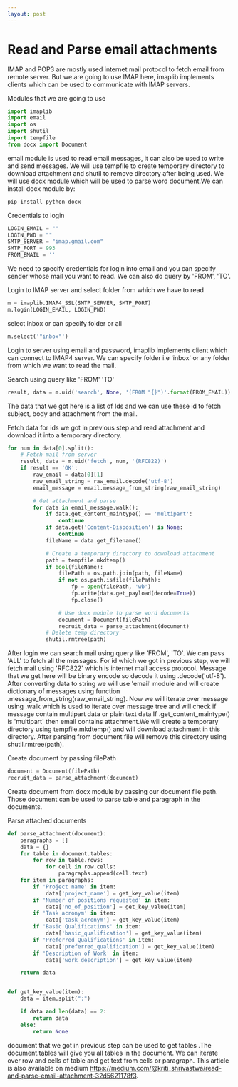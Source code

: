 ```yaml
---
layout: post
---
```


# **Read and Parse email attachments**
IMAP and POP3 are mostly used internet mail protocol to fetch email from remote server. 
But we are going to use IMAP here, imaplib implements clients which can be used to communicate with IMAP servers.

Modules that we are going to use
```python
import imaplib
import email
import os
import shutil
import tempfile
from docx import Document
```
email module is used to read email messages, it can also be used to write and send messages. 
We will use tempfile to create temporary directory to download attachment and shutil to remove directory after being used.
We will use docx module which will be used to parse word document.We can install docx module by:

```python
pip install python-docx
```

Credentials to login
```python
LOGIN_EMAIL = ""
LOGIN_PWD = ""
SMTP_SERVER = "imap.gmail.com"
SMTP_PORT = 993
FROM_EMAIL = ''
```

We need to specify credentials for login into email and you can specify sender whose mail you want to read. 
We can also do query by 'FROM', 'TO'.

Login to IMAP server and select folder from which we have to read
```python
m = imaplib.IMAP4_SSL(SMTP_SERVER, SMTP_PORT)
m.login(LOGIN_EMAIL, LOGIN_PWD)
```

select inbox or can specify folder or all
```python
m.select('"inbox"')
```
Login to server using email and password, imaplib implements client which can connect to IMAP4 server.
We can specify folder i.e 'inbox' or any folder from which we want to read the mail.

Search using query like 'FROM' 'TO'
```python
result, data = m.uid('search', None, '(FROM "{}")'.format(FROM_EMAIL))  # search all email and return uids
```
The data that we got here is a list of Ids and we can use these id to fetch subject, body and attachment from the mail.

Fetch data for ids we got in previous step and read attachment and download it into a temporary directory.
```python
for num in data[0].split():
    # Fetch mail from server
    result, data = m.uid('fetch', num, '(RFC822)')
    if result == 'OK':
        raw_email = data[0][1]
        raw_email_string = raw_email.decode('utf-8')
        email_message = email.message_from_string(raw_email_string)

        # Get attachment and parse
        for data in email_message.walk():
            if data.get_content_maintype() == 'multipart':
                continue
            if data.get('Content-Disposition') is None:
                continue
            fileName = data.get_filename()

            # Create a temporary directory to download attachment
            path = tempfile.mkdtemp()
            if bool(fileName):
                filePath = os.path.join(path, fileName)
                if not os.path.isfile(filePath):
                    fp = open(filePath, 'wb')
                    fp.write(data.get_payload(decode=True))
                    fp.close()

                # Use docx module to parse word documents
                document = Document(filePath)
                recruit_data = parse_attachment(document)               
            # Delete temp directory
            shutil.rmtree(path)
```  
After login we can search mail using query like 'FROM', 'TO'. We can pass 'ALL' to fetch all the messages.
For id which we got in previous step, we will fetch mail using 'RFC822' which is internet mail access protocol.
Message that we get here will be binary encode so decode it using .decode('utf-8'). 
After converting data to string we will use 'email' module and will create dictionary of messages using function 
.message_from_string(raw_email_string). Now we will iterate over message using .walk which is used to iterate over
message tree and will check if message contain multipart data or plain text data.If .get_content_maintype() is 'multipart' 
then email contains attachment.We will create a temporary directory using tempfile.mkdtemp() and will download attachment 
in this directory. After parsing from document file will remove this directory using shutil.rmtree(path).  
 
Create document by passing filePath
```python
document = Document(filePath)
recruit_data = parse_attachment(document)
```
Create document from docx module by passing our document file path.
Those document can be used to parse table and paragraph in the documents.

Parse attached documents
```python
def parse_attachment(document):
    paragraphs = []
    data = {}
    for table in document.tables:
        for row in table.rows:
            for cell in row.cells:
                paragraphs.append(cell.text)
    for item in paragraphs:
        if 'Project name' in item:
            data['project_name'] = get_key_value(item)
        if 'Number of positions requested' in item:
            data['no_of_position'] = get_key_value(item)
        if 'Task acronym' in item:
            data['task_acronym'] = get_key_value(item)
        if 'Basic Qualifications' in item:
            data['basic_qualification'] = get_key_value(item)
        if 'Preferred Qualifications' in item:
            data['preferred_qualification'] = get_key_value(item)
        if 'Description of Work' in item:
            data['work_description'] = get_key_value(item)

    return data


def get_key_value(item):
    data = item.split(":")

    if data and len(data) == 2:
        return data
    else:
        return None
 ```       
document that we got in previous step can be used to get tables .The document.tables will give you all
tables in the document. We can iterate over row and cells of table and get text from cells or paragraph. This article is also available on medium https://medium.com/@kriti_shrivastwa/read-and-parse-email-attachment-32d5621178f3.      
